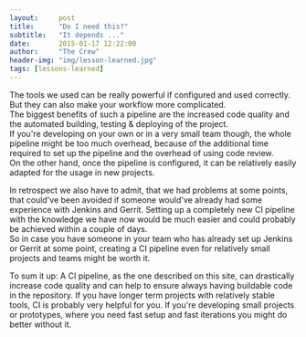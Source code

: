```yaml
---
layout:     post
title:      "Do I need this?"
subtitle:	"It depends ..."
date:       2015-01-17 12:22:00
author:     "The Crew"
header-img: "img/lesson-learned.jpg"
tags: [lessons-learned]
---
```


The tools we used can be really powerful if configured and used correctly. But they can also make your workflow more complicated.<br>
The biggest benefits of such a pipeline are the increased code quality and the automated building, testing & deploying of the project.<br>
If you're developing on your own or in a very small team though, the whole pipeline might be too much overhead, because of the additional time required to set up the pipeline and the overhead of using code review.<br>
On the other hand, once the pipeline is configured, it can be relatively easily adapted for the usage in new projects. <br>

In retrospect we also have to admit, that we had problems at some points, that could've been avoided if someone would've already had some experience with Jenkins and Gerrit. Setting up a completely new CI pipeline with the knowledge we have now would be much easier and could probably be achieved within a couple of days.<br>
So in case you have someone in your team who has already set up Jenkins or Gerrit at some point, creating a CI pipeline even for relatively small projects and teams might be worth it.

To sum it up: A CI pipeline, as the one described on this site, can drastically increase code quality and can help to ensure always having buildable code in the repository. If you have longer term projects with relatively stable tools, CI is probably very helpful for you. If you're developing small projects or prototypes, where you need fast setup and fast iterations you might do better without it.